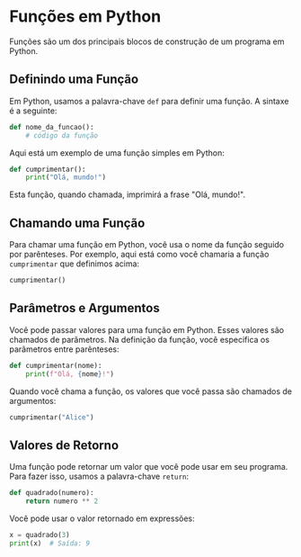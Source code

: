 # Funções em Python

Funções são um dos principais blocos de construção de um programa em Python.

## Definindo uma Função

Em Python, usamos a palavra-chave `def` para definir uma função. A sintaxe é a seguinte:

```python
def nome_da_funcao():
    # código da função
```

Aqui está um exemplo de uma função simples em Python:

```python
def cumprimentar():
    print("Olá, mundo!")
```

Esta função, quando chamada, imprimirá a frase "Olá, mundo!".

## Chamando uma Função

Para chamar uma função em Python, você usa o nome da função seguido por parênteses. Por exemplo, aqui está como você chamaria a função `cumprimentar` que definimos acima:

```python
cumprimentar()
```

## Parâmetros e Argumentos

Você pode passar valores para uma função em Python. Esses valores são chamados de parâmetros. Na definição da função, você especifica os parâmetros entre parênteses:

```python
def cumprimentar(nome):
    print(f"Olá, {nome}!")
```

Quando você chama a função, os valores que você passa são chamados de argumentos:

```python
cumprimentar("Alice")
```

## Valores de Retorno

Uma função pode retornar um valor que você pode usar em seu programa. Para fazer isso, usamos a palavra-chave `return`:

```python
def quadrado(numero):
    return numero ** 2
```

Você pode usar o valor retornado em expressões:

```python
x = quadrado(3)
print(x)  # Saída: 9
```
